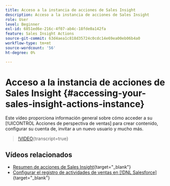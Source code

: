 ```yaml
---
title: Acceso a la instancia de acciones de Sales Insight
description: Acceso a la instancia de acciones de Sales Insight
role: User
level: Beginner
exl-id: 6851ed6e-216c-4f07-ab4c-18fde0a142fa
feature: Sales Insight Actions
source-git-commit: 63d4aea1c818d35724c0cdc14e69ea00eb06b4a0
workflow-type: tm+mt
source-wordcount: '56'
ht-degree: 0%

---
```


# Acceso a la instancia de acciones de Sales Insight {#accessing-your-sales-insight-actions-instance}

Este vídeo proporciona información general sobre cómo acceder a su [!UICONTROL Acciones de perspectiva de ventas] para crear contenido, configurar su cuenta de, invitar a un nuevo usuario y mucho más.

>[!VIDEO](https://video.tv.adobe.com/v/340925/?quality=12&learn=on){transcript=true}

## Vídeos relacionados

* [Resumen de acciones de Sales Insight](/help/sales-insight-actions/sales-insight-actions-overview.md){target="_blank"}
* [Configurar el registro de actividades de ventas en [!DNL Salesforce]](/help/sales-insight-actions/configure-sales-activity-logging-to-salesforce.md){target="_blank"}
